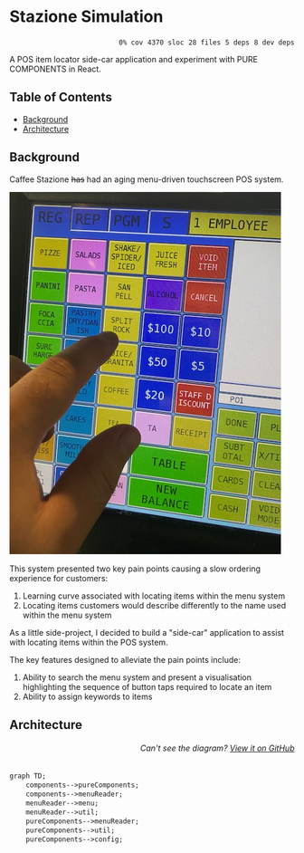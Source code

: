 # Stazione Simulation

<p align="right">
    <code>0% cov</code>&nbsp;
    <code>4370 sloc</code>&nbsp;
    <code>28 files</code>&nbsp;
    <code>5 deps</code>&nbsp;
    <code>8 dev deps</code></p>

A POS item locator side-car application and experiment with PURE COMPONENTS in React.

## Table of Contents

<!-- START doctoc generated TOC please keep comment here to allow auto update -->
<!-- DON'T EDIT THIS SECTION, INSTEAD RE-RUN doctoc TO UPDATE -->

- [Background](#background)
- [Architecture](#architecture)

<!-- END doctoc generated TOC please keep comment here to allow auto update -->

## Background

Caffee Stazione ~~has~~ had an aging menu-driven touchscreen POS system.

![Menu screen](/readme-files/menu-screen.jpg)

This system presented two key pain points causing a slow ordering experience for customers:

1. Learning curve associated with locating items within the menu system
2. Locating items customers would describe differently to the name used within the menu system

As a little side-project, I decided to build a "side-car" application to assist with locating items within the POS system.

The key features designed to alleviate the pain points include:

1. Ability to search the menu system and present a visualisation highlighting the sequence of button taps required to locate an item
2. Ability to assign keywords to items

## Architecture

###### <p align="right"><em>Can't see the diagram?</em> <a id="link-1" href="undefined#user-content-link-1">View it on GitHub</a></p>
```mermaid
graph TD;
    components-->pureComponents;
    components-->menuReader;
    menuReader-->menu;
    menuReader-->util;
    pureComponents-->menuReader;
    pureComponents-->util;
    pureComponents-->config;
```
